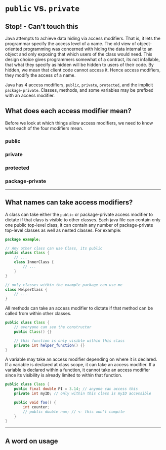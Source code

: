 # `public` vs. `private`
## Stop! - Can't touch this

Java attempts to achieve data hiding via access modifiers. That is, it
lets the programmar specify the access level of a name. The old view
of object-oriented programming was concerned with hiding the data
internal to an object and only exposing that which users of the class
would need. This design choice gives programmers somewhat of a
contract, its not infallable, that what they specify as hidden will be
hidden to users of their code. By hidden, we mean that client code
cannot access it. Hence access modifiers, they modify the access of a
name.

Java has 4 access modifiers, `public`, `private`, `protected`, and the
implicit `package-private`. Classes, methods, and some variables may
be prefixed with an access modifier.

## What does each access modifier mean?

Before we look at which things allow access modifiers, we need to know
what each of the four modifiers mean.

### public

### private

### protected

### package-private

---

## What names can take access modifiers?

A class can take either the `public` or package-private access
modifier to dictate if that class is visible to other classes. Each
java file can contain only one public top-level class, it can contain
any number of package-private top-level classes as well as nested
classes. For example:

```java
package example;

// Any other class can use Class, its public
public class Class {
    // ...
    class InnerClass {
        // ...
    }
}

// only classes within the example package can use me
class HelperClass {
    // ...
}
```

All methods can take an access modifier to dictate if that method can
be called from within other classes.

```java
public class Class {
    // everyone can see the constructor
    public Class() {}

    // this function is only visible within this class
    private int helper_function() {}
}
```

A variable may take an access modifier depending on where it is
declared. If a variable is declared at class scope, it can take an
access modifier. If a variable is declared within a function, it
cannot take an access modifier since its visibility is already limited
to within that function.

```java
public class Class {
    public final double PI = 3.14; // anyone can access this
    private int myID; // only within this class is myID accessible

    public void foo() {
        int counter;
        // public double num; // <- this won't compile
    }
}
```
---

## A word on usage
